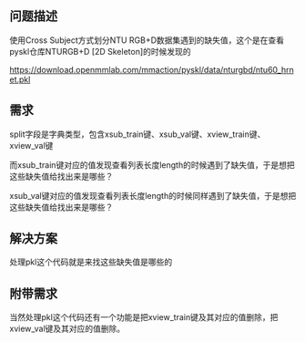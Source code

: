 ## 问题描述
使用Cross Subject方式划分NTU RGB+D数据集遇到的缺失值，这个是在查看pyskl仓库NTURGB+D [2D Skeleton]的时候发现的

https://download.openmmlab.com/mmaction/pyskl/data/nturgbd/ntu60_hrnet.pkl

## 需求
split字段是字典类型，包含xsub_train键、xsub_val键、xview_train键、xview_val键

而xsub_train键对应的值发现查看列表长度length的时候遇到了缺失值，于是想把这些缺失值给找出来是哪些？

xsub_val键对应的值发现查看列表长度length的时候同样遇到了缺失值，于是想把这些缺失值给找出来是哪些？


## 解决方案

处理pkl这个代码就是来找这些缺失值是哪些的

## 附带需求
当然处理pkl这个代码还有一个功能是把xview_train键及其对应的值删除，把xview_val键及其对应的值删除。



